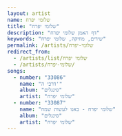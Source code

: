 ```yaml
---
layout: artist
name: שלומי יפרח
title: "שלומי יפרח"
description: "דף האמן שלומי יפרח"
keywords: "שירים, מוזיקה, שלומי יפרח"
permalink: /artists/שלומי-יפרח
redirect_from:
  - /artists/list/שלומי יפרח
  - /artists/שלומי-יפרח/
songs:
  - number: "33086"
    name: "דרכי ה'"
    album: "סינגלים"
    artist: "שלומי יפרח"
  - number: "33087"
    name: "שלומי יפרח - באנו לעשות שמח"
    album: "סינגלים"
    artist: "שלומי יפרח"
---
```

